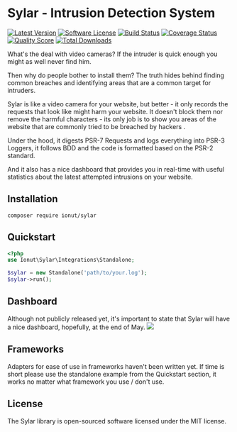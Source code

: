 Sylar - Intrusion Detection System
================
[![Latest Version](https://img.shields.io/packagist/v/ionut/sylar.svg?style=flat-square)](https://github.com/IonutBajescu/sylar/releases)
[![Software License](https://img.shields.io/badge/license-MIT-brightgreen.svg?style=flat-square)](LICENSE)
[![Build Status](https://img.shields.io/travis/IonutBajescu/sylar/master.svg?style=flat-square)](https://travis-ci.org/IonutBajescu/sylar)
[![Coverage Status](https://img.shields.io/scrutinizer/coverage/g/IonutBajescu/sylar.svg?style=flat-square)](https://scrutinizer-ci.com/g/IonutBajescu/sylar/code-structure)
[![Quality Score](https://img.shields.io/scrutinizer/g/IonutBajescu/sylar.svg?style=flat-square)](https://scrutinizer-ci.com/g/IonutBajescu/sylar)
[![Total Downloads](https://img.shields.io/packagist/dt/ionut/sylar.svg?style=flat-square)](https://packagist.org/packages/ionut/sylar)

What's the deal with video cameras? If the intruder is quick enough you might as well never find him.

Then why do people bother to install them? The truth hides behind finding common breaches and identifying areas that are a common target for intruders.

Sylar is like a video camera for your website, but better - it only records the requests that look like might harm your website. It doesn't block them nor remove the harmful characters - its only job is to show you areas of the website that are commonly tried to be breached by hackers .

Under the hood, it digests PSR-7 Requests and logs everything into PSR-3 Loggers, it follows BDD and the code is formatted based on the PSR-2 standard.

And it also has a nice dashboard that provides you in real-time with useful statistics about the latest attempted intrusions on your website.

## Installation
`composer require ionut/sylar`

## Quickstart
```php
<?php
use Ionut\Sylar\Integrations\Standalone;

$sylar = new Standalone('path/to/your.log');
$sylar->run();
```

## Dashboard
Although not publicly released yet, it's important to state that Sylar will have a nice dashboard, hopefully, at the end of May.
![](http://i.imgur.com/NRk2iZE.png)

## Frameworks
Adapters for ease of use in frameworks haven't been written yet. If time is short please use the standalone example from the Quickstart section, it works no matter what framework you use / don't use.

License
---------------------

The Sylar library is open-sourced software licensed under the MIT license.
